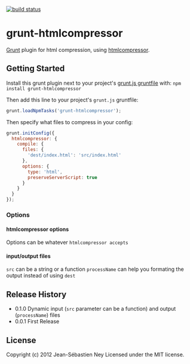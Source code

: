 [![build status](https://secure.travis-ci.org/jney/grunt-htmlcompressor.png)](http://travis-ci.org/jney/grunt-htmlcompressor)
# grunt-htmlcompressor

[Grunt][grunt] plugin for html compression, using [htmlcompressor][htmlcompressor].

## Getting Started

Install this grunt plugin next to your project's [grunt.js gruntfile][getting_started] with: `npm install grunt-htmlcompressor`

Then add this line to your project's `grunt.js` gruntfile:

```javascript
grunt.loadNpmTasks('grunt-htmlcompressor');
```

Then specify what files to compress in your config:

```javascript
grunt.initConfig({
  htmlcompressor: {
    compile: {
      files: {
        'dest/index.html': 'src/index.html'
      },
      options: {
        type: 'html',
        preserveServerScript: true
      }
    }
  }
});
```
### Options

#### htmlcompressor options

Options can be whatever `htmlcompressor accepts`

#### input/output files

`src` can be a string or a function
`processName` can help you formating the output instead of using `dest`

[grunt]: https://github.com/cowboy/grunt
[getting_started]: https://github.com/cowboy/grunt/blob/master/docs/getting_started.md
[htmlcompressor]: http://code.google.com/p/htmlcompressor/

## Release History
* 0.1.0 Dynamic input (`src` parameter can be a function) and output (`processName`) files
* 0.0.1 First Release

## License
Copyright (c) 2012 Jean-Sébastien Ney
Licensed under the MIT license.
